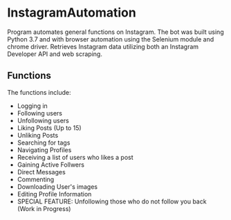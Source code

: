 # InstagramAutomation
Program automates general functions on Instagram. The bot was built using Python 3.7 and with browser automation using the Selenium module and chrome driver. Retrieves Instagram data utilizing both an Instagram Developer API and web scraping. 
## Functions
The functions include:
- Logging in
- Following users
- Unfollowing users
- Liking Posts (Up to 15)
- Unliking Posts
- Searching for tags
- Navigating Profiles
- Receiving a list of users who likes a post
- Gaining Active Follwers
- Direct Messages
- Commenting
- Downloading User's images
- Editing Profile Information
- SPECIAL FEATURE: Unfollowing those who do not follow you back (Work in Progress)

